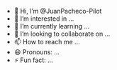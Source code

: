 - 👋 Hi, I’m @JuanPacheco-Pilot
- 👀 I’m interested in ...
- 🌱 I’m currently learning ...
- 💞️ I’m looking to collaborate on ...
- 📫 How to reach me ...
- 😄 Pronouns: ...
- ⚡ Fun fact: ...

<!---
JuanPacheco-Pilot/JuanPacheco-Pilot is a ✨ special ✨ repository because its `README.md` (this file) appears on your GitHub profile.
You can click the Preview link to take a look at your changes.
--->
